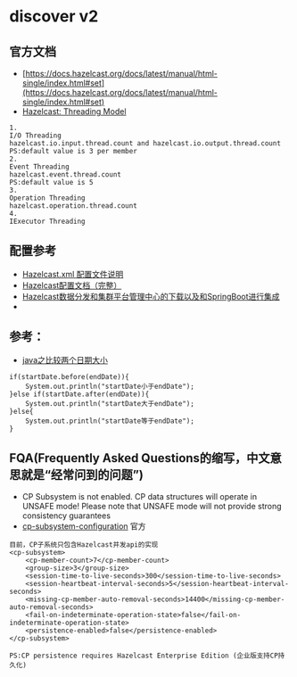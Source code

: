 # discover v2

## 官方文档
- [https://docs.hazelcast.org/docs/latest/manual/html-single/index.html#set](https://docs.hazelcast.org/docs/latest/manual/html-single/index.html#set)
- [Hazelcast: Threading Model](https://docs.hazelcast.org/docs/latest/manual/html-single/index.html#threading-model)
```
1.
I/O Threading
hazelcast.io.input.thread.count and hazelcast.io.output.thread.count
PS:default value is 3 per member
2.
Event Threading
hazelcast.event.thread.count
PS:default value is 5
3.
Operation Threading
hazelcast.operation.thread.count
4.
IExecutor Threading
```

## 配置参考
- [Hazelcast.xml 配置文件说明](https://my.oschina.net/vdroid/blog/754883)
- [Hazelcast配置文档（完整）](https://my.oschina.net/vdroid/blog/754882)
- [Hazelcast数据分发和集群平台管理中心的下载以及和SpringBoot进行集成](https://www.jianshu.com/p/f32a24771d17)
- []()

## 参考：
- [java之比较两个日期大小](https://blog.csdn.net/dongfangbaiyun/article/details/51225469)
```
if(startDate.before(endDate)){
    System.out.println("startDate小于endDate");
}else if(startDate.after(endDate)){
    System.out.println("startDate大于endDate");
}else{
    System.out.println("startDate等于endDate");
}
```

## FQA(Frequently Asked Questions的缩写，中文意思就是“经常问到的问题”)
- CP Subsystem is not enabled. CP data structures will operate in UNSAFE mode! Please note that UNSAFE mode will not provide strong consistency guarantees
- [cp-subsystem-configuration](https://docs.hazelcast.org/docs/latest/manual/html-single/index.html#cp-subsystem-configuration) 官方
```
目前，CP子系统只包含Hazelcast并发api的实现
<cp-subsystem>
    <cp-member-count>7</cp-member-count>
    <group-size>3</group-size>
    <session-time-to-live-seconds>300</session-time-to-live-seconds>
    <session-heartbeat-interval-seconds>5</session-heartbeat-interval-seconds>
    <missing-cp-member-auto-removal-seconds>14400</missing-cp-member-auto-removal-seconds>
    <fail-on-indeterminate-operation-state>false</fail-on-indeterminate-operation-state>
    <persistence-enabled>false</persistence-enabled>
</cp-subsystem>

PS:CP persistence requires Hazelcast Enterprise Edition (企业版支持CP持久化)
```
